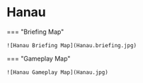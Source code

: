 # Hanau

=== "Briefing Map"

    ![Hanau Briefing Map](Hanau.briefing.jpg)

=== "Gameplay Map"

    ![Hanau Gameplay Map](Hanau.jpg)
